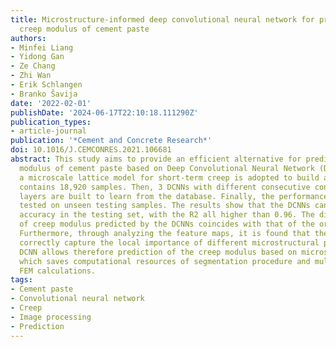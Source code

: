 ```yaml
---
title: Microstructure-informed deep convolutional neural network for predicting short-term
  creep modulus of cement paste
authors:
- Minfei Liang
- Yidong Gan
- Ze Chang
- Zhi Wan
- Erik Schlangen
- Branko Šavija
date: '2022-02-01'
publishDate: '2024-06-17T22:10:18.111290Z'
publication_types:
- article-journal
publication: '*Cement and Concrete Research*'
doi: 10.1016/J.CEMCONRES.2021.106681
abstract: This study aims to provide an efficient alternative for predicting creep
  modulus of cement paste based on Deep Convolutional Neural Network (DCNN). First,
  a microscale lattice model for short-term creep is adopted to build a database that
  contains 18,920 samples. Then, 3 DCNNs with different consecutive convolutional
  layers are built to learn from the database. Finally, the performance of DCNNs is
  tested on unseen testing samples. The results show that the DCNNs can achieve high
  accuracy in the testing set, with the R2 all higher than 0.96. The distribution
  of creep modulus predicted by the DCNNs coincides with that of the original data.
  Furthermore, through analyzing the feature maps, it is found that the DCNNs can
  correctly capture the local importance of different microstructural phases. The
  DCNN allows therefore prediction of the creep modulus based on microstructural input,
  which saves computational resources of segmentation procedure and multiple incremental
  FEM calculations.
tags:
- Cement paste
- Convolutional neural network
- Creep
- Image processing
- Prediction
---
```

